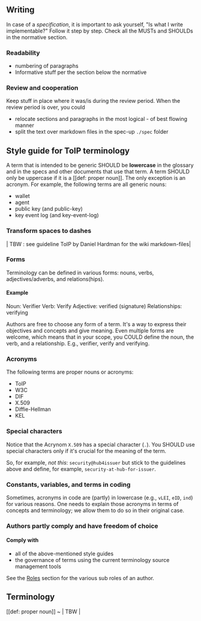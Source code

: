 ## Writing

In case of a *specification*, it is important to ask yourself, "Is what I write implementable?" Follow it step by step. Check all the MUSTs and SHOULDs in the normative section.

### Readability
- numbering of paragraphs
- Informative stuff per the section below the normative

### Review and cooperation
Keep stuff in place where it was/is during the review period. When the review period is over, you could
 - relocate sections and paragraphs in the most logical - of best flowing manner
 - split the text over markdown files in the spec-up `./spec` folder


## Style guide for ToIP terminology

A term that is intended to be generic SHOULD be **lowercase** in the glossary and in the specs and other documents that use that term. A term SHOULD only be uppercase if it is a [[def: proper noun]]. The only exception is an acronym. For example, the following terms are all generic nouns:
- wallet
- agent
- public key (and public-key)
- key event log (and key-event-log)

### Transform spaces to dashes

| TBW : see guideline ToIP by Daniel Hardman for the wiki markdown-files|


### Forms
Terminology can be defined in various forms: nouns, verbs, adjectives/adverbs, and relations(hips).

#### Example
Noun: Verifier
Verb: Verify
Adjective: verified (signature)
Relationships: verifying

Authors are free to choose any form of a term. It's a way to express their objectives and concepts and give meaning. Even multiple forms are welcome, which means that in your scope, you COULD define the noun, the verb, and a relationship. E.g., verifier, verify and verifying.

### Acronyms

The following terms are proper nouns or acronyms:
- ToIP
- W3C
- DIF
- X.509
- Diffie-Hellman
- KEL

### Special characters
Notice that the Acrynom `X.509` has a special character (`.`). You SHOULD use special characters only if it's crucial for the meaning of the term. 

So, for example, *not this*: `security@hub4issuer` but stick to the guidelines above and define, for example, `security-at-hub-for-issuer`.


### Constants, variables, and terms in coding
Sometimes, acronyms in code are (partly) in lowercase (e.g., `vLEI`, `eID`, `ind`) for various reasons. One needs to explain those acronyms in terms of concepts and terminology; we allow them to do so in their original case.

### Authors partly comply and have freedom of choice

#### Comply with
- all of the above-mentioned style guides
- the governance of terms using the current terminology source management tools

See the [Roles](roles) section for the various sub roles of an author.

## Terminology
[[def: proper noun]]
~ | TBW |